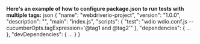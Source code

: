 

**Here's an example of how to configure package.json to run tests with multiple tags:**
json
{
  "name": "webdriverio-project",
  "version": "1.0.0",
  "description": "",
  "main": "index.js",
  "scripts": {
    "test": "wdio wdio.conf.js --cucumberOpts.tagExpression='@tag1 and @tag2'"
  },
  "dependencies": {
    ...
  },
  "devDependencies": {
    ...
  }
}

